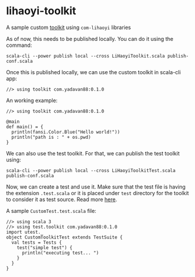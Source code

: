 # lihaoyi-toolkit 
A sample custom [toolkit](https://docs.scala-lang.org/toolkit/introduction.html) using `com-lihaoyi` libraries


As of now, this needs to be published locally. You can do it using the command:
```
scala-cli --power publish local --cross LiHaoyiToolkit.scala publish-conf.scala
```

Once this is published locally, we can use the custom toolkit in scala-cli app:
```
//> using toolkit com.yadavan88:0.1.0
```

An working example:
```
//> using toolkit com.yadavan88:0.1.0

@main
def main() = {
  println(fansi.Color.Blue("Hello world!"))
  println("path is : " + os.pwd)
}

```

We can also use the test toolkit. For that, we can publish the test toolkit using:
```
scala-cli --power publish local --cross LiHaoyiToolkitTest.scala publish-conf.scala
```

Now, we can create a test and use it. 
Make sure that the test file is having the extension `.test.scala` or it is placed under `test` directory for the toolkit to consider it as test source. Read more [here](https://scala-cli.virtuslab.org/docs/commands/test/#test-sources).

A sample `CustomTest.test.scala` file:
```
//> using scala 3
//> using test.toolkit com.yadavan88:0.1.0
import utest._
object CustomToolkitTest extends TestSuite {
  val tests = Tests {
    test("simple test") {
      println("executing test... ")
    }
  }
}
```
